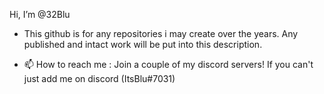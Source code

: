 Hi, I’m @32Blu
- This github is for any repositories i may create over the years. Any published and intact work will be put into this description.

- 📫 How to reach me :
Join a couple of my discord servers! If you can't just add me on discord (ItsBlu#7031)


<!---
32Blu/32Blu is a ✨ special ✨ repository because its `README.md` (this file) appears on your GitHub profile.
You can click the Preview link to take a look at your changes.
--->
